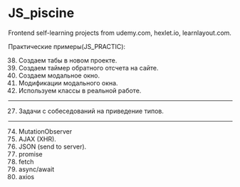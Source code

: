 # JS_piscine
Frontend self-learning projects from udemy.com, hexlet.io, learnlayout.com.

Практические примеры(JS_PRACTIC):

38. Создаем табы в новом проекте. 
41. Создаем таймер обратного отсчета на сайте. 
43. Создаем модальное окно. 
45. Модификации модального окна. 
48. Используем классы в реальной работе. 
---
27. Задачи с собеседований на приведение типов.
---
74. MutationObserver  
83. AJAX (XHR). 
84. JSON (send to server). 
86. promise  
87. fetch  
90. async/await
91. axios
